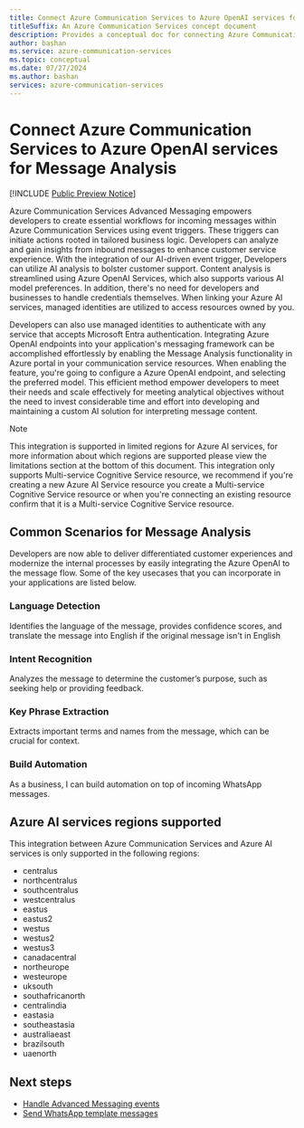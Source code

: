 ```yaml
---
title: Connect Azure Communication Services to Azure OpenAI services for Message Analysis 
titleSuffix: An Azure Communication Services concept document
description: Provides a conceptual doc for connecting Azure Communication Services to Azure AI services for Message Analysis.
author: bashan
ms.service: azure-communication-services
ms.topic: conceptual
ms.date: 07/27/2024
ms.author: bashan
services: azure-communication-services
---
```


# Connect Azure Communication Services to Azure OpenAI services for Message Analysis

[!INCLUDE [Public Preview Notice](../includes/public-preview-include-document.md)]

Azure Communication Services Advanced Messaging empowers developers to create essential workflows for incoming messages within Azure Communication Services using event triggers. These triggers can initiate actions rooted in tailored business logic. Developers can analyze and gain insights from inbound messages to enhance customer service experience. With the integration of our AI-driven event trigger, Developers can utilize AI analysis to bolster customer support. Content analysis is streamlined using Azure OpenAI Services, which also supports various AI model preferences.
In addition, there's no need for developers and businesses to handle credentials themselves. When linking your Azure AI services, managed identities are utilized to access resources owned by you. 

Developers can also use managed identities to authenticate with any service that accepts Microsoft Entra authentication.
Integrating Azure OpenAI endpoints into your application's messaging framework can be accomplished effortlessly by enabling the Message Analysis functionality in Azure portal in your communication service resources. When enabling the feature, you're going to configure a Azure OpenAI endpoint, and selecting the preferred model. This efficient method empower developers to meet their needs and scale effectively for meeting analytical objectives without the need to invest considerable time and effort into developing and maintaining a custom AI solution for interpreting message content.

> [!NOTE]
> This integration is supported in limited regions for Azure AI services, for more information about which regions are supported please view the limitations section at the bottom of this document. This integration only supports Multi-service Cognitive Service resource, we recommend if you're creating a new Azure AI Service resource you create a Multi-service Cognitive Service resource or when you're connecting an existing resource confirm that it is a Multi-service Cognitive Service resource.

## Common Scenarios for Message Analysis 
Developers are now able to deliver differentiated customer experiences and modernize the internal processes by easily integrating the Azure OpenAI to the message flow. Some of the key usecases that you can incorporate in your applications are listed below.

### Language Detection

Identifies the language of the message, provides confidence scores, and translate the message into English if the original message isn't in English

### Intent Recognition
Analyzes the message to determine the customer’s purpose, such as seeking help or providing feedback.

### Key Phrase Extraction
Extracts important terms and names from the message, which can be crucial for context.

### Build Automation

As a business, I can build automation on top of incoming WhatsApp messages.

## Azure AI services regions supported

This integration between Azure Communication Services and Azure AI services is only supported in the following regions:
- centralus
- northcentralus
- southcentralus
- westcentralus
- eastus
- eastus2
- westus
- westus2
- westus3
- canadacentral
- northeurope
- westeurope
- uksouth
- southafricanorth
- centralindia
- eastasia
- southeastasia
- australiaeast
- brazilsouth
- uaenorth


## Next steps
- [Handle Advanced Messaging events](../../quickstarts/advanced-messaging/whatsapp/handle-advanced-messaging-events.md)
- [Send WhatsApp template messages](./whatsapp/template-messages.md)
